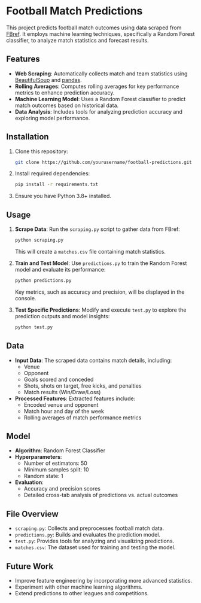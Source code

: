 # Football Match Predictions

This project predicts football match outcomes using data scraped from [FBref](https://fbref.com/). It employs machine learning techniques, specifically a Random Forest classifier, to analyze match statistics and forecast results.

## Features

-   **Web Scraping**: Automatically collects match and team statistics using [BeautifulSoup](https://pypi.org/project/beautifulsoup4/) and [pandas](https://github.com/pandas-dev/pandas).
-   **Rolling Averages**: Computes rolling averages for key performance metrics to enhance prediction accuracy.
-   **Machine Learning Model**: Uses a Random Forest classifier to predict match outcomes based on historical data.
-   **Data Analysis**: Includes tools for analyzing prediction accuracy and exploring model performance.

## Installation

1.  Clone this repository:
    
	```bash
	git clone https://github.com/yourusername/football-predictions.git
	```
    
2.  Install required dependencies:

	```bash
	pip install -r requirements.txt
	```
    
3.  Ensure you have Python 3.8+ installed.

## Usage

1.  **Scrape Data**: Run the `scraping.py` script to gather data from FBref:
    
	```bash
	python scraping.py
	```
	This will create a `matches.csv` file containing match statistics.
    
2.  **Train and Test Model**: Use `predictions.py` to train the Random Forest model and evaluate its performance:
    
    ```bash
    python predictions.py
    ```
    
    Key metrics, such as accuracy and precision, will be displayed in the console.
    
3.  **Test Specific Predictions**: Modify and execute `test.py` to explore the prediction outputs and model insights:
    
    ```bash
    python test.py
    ```
    

## Data

-   **Input Data**: The scraped data contains match details, including:
    -   Venue
    -   Opponent
    -   Goals scored and conceded
    -   Shots, shots on target, free kicks, and penalties
    -   Match results (Win/Draw/Loss)
-   **Processed Features**: Extracted features include:
    -   Encoded venue and opponent
    -   Match hour and day of the week
    -   Rolling averages of match performance metrics

## Model

-   **Algorithm**: Random Forest Classifier
-   **Hyperparameters**:
    -   Number of estimators: 50
    -   Minimum samples split: 10
    -   Random state: 1
-   **Evaluation**:
    -   Accuracy and precision scores
    -   Detailed cross-tab analysis of predictions vs. actual outcomes

## File Overview

-   `scraping.py`: Collects and preprocesses football match data.
-   `predictions.py`: Builds and evaluates the prediction model.
-   `test.py`: Provides tools for analyzing and visualizing predictions.
-   `matches.csv`: The dataset used for training and testing the model.

## Future Work

-   Improve feature engineering by incorporating more advanced statistics.
-   Experiment with other machine learning algorithms.
-   Extend predictions to other leagues and competitions.
